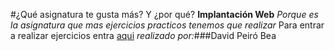 #¿Qué asignatura te gusta más? Y ¿por qué?
**Implantación Web**
*Porque es la asignatura que mas ejercicios practicos tenemos que realizar*
Para entrar a realizar ejercicios entra [aqui](https://aules.edu.gva.es/fp/)
*realizado por:*###David Peiró Bea
